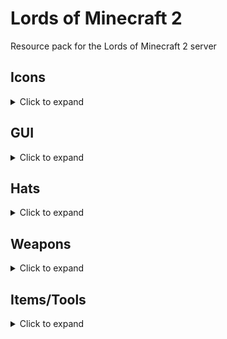# Lords of Minecraft 2
Resource pack for the Lords of Minecraft 2 server

## Icons
<details>
<summary>Click to expand</summary>

| Name                   | Item, CustomModelData | Comment |
|------------------------|-----------------------|---------|
| Empty                  | `jigsaw`, 1           |         |
| Aerial Dodge           | `jigsaw`, 2           |         |
| Agile Cowpoke          | `jigsaw`, 3           |         |
| Agility Focus          | `jigsaw`, 4           |         |
| Airtime                | `jigsaw`, 5           |         |
| Ancient Focus          | `jigsaw`, 6           |         |
| Arcane Hand            | `jigsaw`, 7           |         |
| Arcane Portals         | `jigsaw`, 8           |         |
| Archery Training       | `jigsaw`, 9           |         |
| Balanced Diet          | `jigsaw`, 10          |         |
| Bargain Player         | `jigsaw`, 11          |         |
| Bounce Knowledge       | `jigsaw`, 12          |         |
| Bounce Step            | `jigsaw`, 13          |         |
| Bulk Order             | `jigsaw`, 14          |         |
| Chaos Stone            | `jigsaw`, 15          |         |
| Charged Stones         | `jigsaw`, 16          |         |
| Conjure Buffet         | `jigsaw`, 17          |         |
| Conjure Fire           | `jigsaw`, 18          |         |
| Conjure Food           | `jigsaw`, 19          |         |
| Conjure Frost          | `jigsaw`, 20          |         |
| Conjure Lightning      | `jigsaw`, 21          |         |
| Coupons                | `jigsaw`, 22          |         |
| Critical Exploit       | `jigsaw`, 23          |         |
| Critical Swings        | `jigsaw`, 24          |         |
| Daily Allowance        | `jigsaw`, 25          |         |
| Dark Vision            | `jigsaw`, 26          |         |
| Diet Study             | `jigsaw`, 27          |         |
| Double Jump            | `jigsaw`, 28          |         |
| Efficient Sniper       | `jigsaw`, 29          |         |
| Endurance Training     | `jigsaw`, 30          |         |
| Everlast               | `jigsaw`, 31          |         |
| Exotic Riding Permit   | `jigsaw`, 32          |         |
| Fireblast              | `jigsaw`, 33          |         |
| Flaming Agility        | `jigsaw`, 34          |         |
| Fletching              | `jigsaw`, 35          |         |
| Food Connoisseur       | `jigsaw`, 36          |         |
| Food Quests            | `jigsaw`, 37          |         |
| Fortitude Save         | `jigsaw`, 38          |         |
| Forward Reflections    | `jigsaw`, 39          |         |
| Geomancy               | `jigsaw`, 40          |         |
| Gilded Meditation      | `jigsaw`, 41          |         |
| Golden Locks           | `jigsaw`, 42          |         |
| Grapple                | `jigsaw`, 43          |         |
| Hardened Body          | `jigsaw`, 44          |         |
| Healthy Breakfast      | `jigsaw`, 45          |         |
| Homestone              | `jigsaw`, 46          |         |
| Immovable              | `jigsaw`, 47          |         |
| Inspiration            | `jigsaw`, 48          |         |
| Iron Security          | `jigsaw`, 49          |         |
| Jump Quests            | `jigsaw`, 50          |         |
| Knowledge Focus        | `jigsaw`, 51          |         |
| Known Face             | `jigsaw`, 52          |         |
| Librarian              | `jigsaw`, 53          |         |
| Lockpicks              | `jigsaw`, 54          |         |
| Loose Change           | `jigsaw`, 55          |         |
| Love Focus             | `jigsaw`, 56          |         |
| Mask Casket            | `jigsaw`, 57          |         |
| Masterpiece            | `jigsaw`, 58          |         |
| Meal Plan              | `jigsaw`, 59          |         |
| Mentor                 | `jigsaw`, 60          |         |
| Metalworking           | `jigsaw`, 61          |         |
| Money Shower           | `jigsaw`, 62          |         |
| Moon Jump              | `jigsaw`, 63          |         |
| Music Crafter          | `jigsaw`, 64          |         |
| Nimble Jumper          | `jigsaw`, 65          |         |
| Parkour Champ          | `jigsaw`, 66          |         |
| Path of Enlightenment  | `jigsaw`, 67          |         |
| Patient Stones         | `jigsaw`, 68          |         |
| Peak Condition         | `jigsaw`, 69          |         |
| People's Chef          | `jigsaw`, 70          |         |
| Personal Trainer       | `jigsaw`, 71          |         |
| Personal Tutor         | `jigsaw`, 72          |         |
| Picking Finesse        | `jigsaw`, 73          |         |
| Pickpocket             | `jigsaw`, 74          |         |
| Potent Ingredients     | `jigsaw`, 75          |         |
| Power Focus            | `jigsaw`, 76          |         |
| Premium Sneaks         | `jigsaw`, 77          |         |
| Professional Jumpsmith | `jigsaw`, 78          |         |
| Professional           | `jigsaw`, 79          |         |
| Prospector             | `jigsaw`, 80          |         |
| Purge                  | `jigsaw`, 81          |         |
| Quake                  | `jigsaw`, 82          |         |
| Rancher Discount       | `jigsaw`, 83          |         |
| Rapid Recovery         | `jigsaw`, 84          |         |
| Rapid Tutoring         | `jigsaw`, 85          |         |
| Rationing Expert       | `jigsaw`, 86          |         |
| Reading Comprehension  | `jigsaw`, 87          |         |
| Recipe Book            | `jigsaw`, 88          |         |
| Restaurant Permit      | `jigsaw`, 89          |         |
| Riding Crop            | `jigsaw`, 90          |         |
| Riding Permit          | `jigsaw`, 91          |         |
| Right to Forge         | `jigsaw`, 92          |         |
| Royal Nepotism         | `jigsaw`, 93          |         |
| Science License        | `jigsaw`, 94          |         |
| Seasoned Rider         | `jigsaw`, 95          |         |
| Seaworthy              | `jigsaw`, 96          |         |
| Serious Jumper         | `jigsaw`, 97          |         |
| Shardstone             | `jigsaw`, 98          |         |
| Sifter's Prize         | `jigsaw`, 99          |         |
| Simple Study           | `jigsaw`, 100         |         |
| Sitting Pal            | `jigsaw`, 101         |         |
| Sitting Quests         | `jigsaw`, 102         |         |
| Skeleton Key           | `jigsaw`, 103         |         |
| Smoke Bomb             | `jigsaw`, 104         |         |
| Social Dining          | `jigsaw`, 105         |         |
| Spit                   | `jigsaw`, 106         |         |
| Stamina Focus          | `jigsaw`, 107         |         |
| Stealth                | `jigsaw`, 108         |         |
| Stone Fortitude        | `jigsaw`, 109         |         |
| Strong Heart           | `jigsaw`, 110         |         |
| Style Focus            | `jigsaw`, 111         |         |
| Summonstone            | `jigsaw`, 112         |         |
| Sunwatcher             | `jigsaw`, 113         |         |
| Super Jump             | `jigsaw`, 114         |         |
| Swallow                | `jigsaw`, 115         |         |
| Target Practice        | `jigsaw`, 116         |         |
| Teacher                | `jigsaw`, 117         |         |
| Telekinesis            | `jigsaw`, 118         |         |
| Thick Skin             | `jigsaw`, 119         |         |
| Tollbooth Scanner      | `jigsaw`, 120         |         |
| Townstone              | `jigsaw`, 121         |         |
| Train Conductor        | `jigsaw`, 122         |         |
| Transmutation          | `jigsaw`, 123         |         |
| Trident                | `jigsaw`, 124         |         |
| Vaultmaster            | `jigsaw`, 125         |         |
| Warpstone              | `jigsaw`, 126         |         |
| Well Rested            | `jigsaw`, 127         |         |
| Whimsical              | `jigsaw`, 128         |         |
| Whistle                | `jigsaw`, 129         |         |
| Worldpool              | `jigsaw`, 130         |         |
| Yeehaw                 | `jigsaw`, 131         |         |
| Aqua Affinity          | `jigsaw`, 132         |         |
| Big Jugs               | `jigsaw`, 133         |         |
| Black Lotus            | `jigsaw`, 134         |         |
| Boulder Toss           | `jigsaw`, 135         |         |
| Breakpoint             | `jigsaw`, 136         |         |
| Cat Reflexes           | `jigsaw`, 137         |         |
| Chocolate Tree         | `jigsaw`, 138         |         |
| Cloud Walker           | `jigsaw`, 139         |         |
| Conjure Gold           | `jigsaw`, 140         |         |
| Deep Sea Helmet        | `jigsaw`, 141         |         |
| Demon Fruit            | `jigsaw`, 142         |         |
| Dog Paddle             | `jigsaw`, 143         |         |
| Dolphin Kick           | `jigsaw`, 144         |         |
| Dwarven Haste          | `jigsaw`, 145         |         |
| Elven Sickle           | `jigsaw`, 146         |         |
| Family Traditions      | `jigsaw`, 147         |         |
| Farmer's Eye           | `jigsaw`, 148         |         |
| Farming Quests         | `jigsaw`, 149         |         |
| Fertile Seeds          | `jigsaw`, 150         |         |
| Fishing Basics         | `jigsaw`, 151         |         |
| Fishing Quests         | `jigsaw`, 152         |         |
| Gaia's Touch           | `jigsaw`, 153         |         |
| Golden Blessing        | `jigsaw`, 154         |         |
| Golden Lure            | `jigsaw`, 155         |         |
| Grand Expedition       | `jigsaw`, 156         |         |
| Green Thumb            | `jigsaw`, 157         |         |
| Gym Coach              | `jigsaw`, 158         |         |
| Harvest Moon           | `jigsaw`, 159         |         |
| Harvest's Bounty       | `jigsaw`, 160         |         |
| Hearty Fisherman       | `jigsaw`, 161         |         |
| Heavy Swing            | `jigsaw`, 162         |         |
| Home Turf              | `jigsaw`, 163         |         |
| Hydrate                | `jigsaw`, 164         |         |
| Hydrothrift            | `jigsaw`, 165         |         |
| Jogging Buddy          | `jigsaw`, 166         |         |
| Keen Eye               | `jigsaw`, 167         |         |
| Magical Pesticide      | `jigsaw`, 168         |         |
| Mana Bloom             | `jigsaw`, 169         |         |
| Marathon Runner        | `jigsaw`, 170         |         |
| Miners Union           | `jigsaw`, 171         |         |
| Muscle Training        | `jigsaw`, 172         |         |
| Nature's Dew           | `jigsaw`, 173         |         |
| Order Rebate           | `jigsaw`, 174         |         |
| Petal Walk             | `jigsaw`, 175         |         |
| Plump Melons           | `jigsaw`, 176         |         |
| Power Dash             | `jigsaw`, 177         |         |
| Quality Sneaks         | `jigsaw`, 178         |         |
| Royal Silos            | `jigsaw`, 179         |         |
| Runner's Purse         | `jigsaw`, 180         |         |
| Second Wind            | `jigsaw`, 181         |         |
| Shroom Cultivation     | `jigsaw`, 182         |         |
| Silver Prize           | `jigsaw`, 183         |         |
| Sprinting Quests       | `jigsaw`, 184         |         |
| Stamina Training       | `jigsaw`, 185         |         |
| Stonemason             | `jigsaw`, 186         |         |
| Stoneproc              | `jigsaw`, 187         |         |
| Summon Mule            | `jigsaw`, 188         |         |
| Sunbeams               | `jigsaw`, 189         |         |
| Swammies               | `jigsaw`, 190         |         |
| Swimming Quests        | `jigsaw`, 191         |         |
| Tiling Tax             | `jigsaw`, 192         |         |
| Track and Field        | `jigsaw`, 193         |         |
| Trip                   | `jigsaw`, 194         |         |
| Waterproof Sneaks      | `jigsaw`, 195         |         |
| Wolfpack               | `jigsaw`, 196         |         |
| Bandit                 | `jigsaw`, 197         |         |
| Blocks                 | `jigsaw`, 198         |         |
| Don't Touch            | `jigsaw`, 199         |         |
| Eating                 | `jigsaw`, 200         |         |
| Existing               | `jigsaw`, 201         |         |
| Farm                   | `jigsaw`, 202         |         |
| Furniture              | `jigsaw`, 203         |         |
| Gold                   | `jigsaw`, 204         |         |
| Jumping                | `jigsaw`, 205         |         |
| Junk                   | `jigsaw`, 206         |         |
| Mining                 | `jigsaw`, 207         |         |
| Plot Deed              | `jigsaw`, 208         |         |
| Run                    | `jigsaw`, 209         |         |
| Sit                    | `jigsaw`, 210         |         |
| Slums                  | `jigsaw`, 211         |         |
| Stone Ore              | `jigsaw`, 212         |         |
| Store                  | `jigsaw`, 213         |         |
| Swim                   | `jigsaw`, 214         |         |
| Thirsty                | `jigsaw`, 215         |         |
| Tools                  | `jigsaw`, 216         |         |
| Adrenaline             | `jigsaw`, 217         |         |
| Bag of Holding         | `jigsaw`, 218         |         |
| Leap Practice          | `jigsaw`, 219         |         |
| Lucky Snacker          | `jigsaw`, 220         |         |
| Piggyback              | `jigsaw`, 221         |         |
| Punching Quests        | `jigsaw`, 222         |         |
| Safe Fall              | `jigsaw`, 223         |         |
| Speed Stones           | `jigsaw`, 224         |         |
| Splinter Strike        | `jigsaw`, 225         |         |
| Springs Savings        | `jigsaw`, 226         |         |
| Trading Quests         | `jigsaw`, 227         |         |
| Wish                   | `jigsaw`, 228         |         |
| Placeholder            | `jigsaw`, 229         |         |
| Back                   | `jigsaw`, 230         |         |
| Plot Deed 2            | `jigsaw`, 231         |         |
| Plot Deed 3            | `jigsaw`, 232         |         |
| Warp Coords            | `jigsaw`, 233         |         |
| Lock Closed            | `jigsaw`, 234         |         |
| Lock Open              | `jigsaw`, 235         |         |
| Arms of the Beast      | `jigsaw`, 236         |         |
| Balanced Environment   | `jigsaw`, 237         |         |
| Basics of Mana         | `jigsaw`, 238         |         |
| Bloodlust              | `jigsaw`, 239         |         |
| Breakaway              | `jigsaw`, 240         |         |
| Burp                   | `jigsaw`, 241         |         |
| Clean Crew             | `jigsaw`, 242         |         |
| Clearcasting           | `jigsaw`, 243         |         |
| Cosmic Invocation      | `jigsaw`, 244         |         |
| Deep Meditation        | `jigsaw`, 245         |         |
| Demon Ashes            | `jigsaw`, 246         |         |
| Diamond Currency       | `jigsaw`, 247         |         |
| Drinking Buddies       | `jigsaw`, 248         |         |
| Drinking Quests        | `jigsaw`, 249         |         |
| Echolocation           | `jigsaw`, 250         |         |
| Emerald Currency       | `jigsaw`, 251         |         |
| Evasion                | `jigsaw`, 252         |         |
| Feeling Warm           | `jigsaw`, 253         |         |
| Foreman                | `jigsaw`, 254         |         |
| Ground Bore            | `jigsaw`, 255         |         |
| Hangover Cure          | `jigsaw`, 256         |         |
| Holy Beverage          | `jigsaw`, 257         |         |
| Iron Liver             | `jigsaw`, 258         |         |
| Keen Adventurer        | `jigsaw`, 259         |         |
| Keg                    | `jigsaw`, 260         |         |
| Liquid Courage         | `jigsaw`, 261         |         |
| Liquid Luck            | `jigsaw`, 262         |         |
| Mana Battery           | `jigsaw`, 263         |         |
| Mana Plug              | `jigsaw`, 264         |         |
| Mana Shield            | `jigsaw`, 265         |         |
| Mana Surge             | `jigsaw`, 266         |         |
| Metal Detector         | `jigsaw`, 267         |         |
| Mind Expansion         | `jigsaw`, 268         |         |
| Mold Coins             | `jigsaw`, 269         |         |
| Muscle Cramps          | `jigsaw`, 270         |         |
| Muscle Tone            | `jigsaw`, 271         |         |
| Natural Parry          | `jigsaw`, 272         |         |
| Overflowing Goblets    | `jigsaw`, 273         |         |
| Party Champion         | `jigsaw`, 274         |         |
| Portal Purchase        | `jigsaw`, 275         |         |
| Psychic Mason          | `jigsaw`, 276         |         |
| Recycle Scraps         | `jigsaw`, 277         |         |
| Recycling Pro          | `jigsaw`, 278         |         |
| Refreshing Kick        | `jigsaw`, 279         |         |
| Routine Buyer          | `jigsaw`, 280         |         |
| Smelt Sand             | `jigsaw`, 281         |         |
| Solid Grip             | `jigsaw`, 282         |         |
| Stay Hydrated          | `jigsaw`, 283         |         |
| Strong Mind            | `jigsaw`, 284         |         |
| Summon Chaos           | `jigsaw`, 285         |         |
| Town Jester            | `jigsaw`, 286         |         |
| Treasure Map           | `jigsaw`, 287         |         |
| Treasure Stores        | `jigsaw`, 288         |         |
| Two for One            | `jigsaw`, 289         |         |
| Vault Master B2        | `jigsaw`, 290         |         |
| Water Down             | `jigsaw`, 291         |         |
| Wizz                   | `jigsaw`, 292         |         |
| Wood Elf               | `jigsaw`, 293         |         |
| Zen Mode               | `jigsaw`, 294         |         |
| Alter State            | `jigsaw`, 295         |         |
| Ancient Texts          | `jigsaw`, 296         |         |
| Animal Swindler        | `jigsaw`, 297         |         |
| Architect              | `jigsaw`, 298         |         |
| Balanced Energies      | `jigsaw`, 299         |         |
| Best Footwear          | `jigsaw`, 300         |         |
| Big Business           | `jigsaw`, 301         |         |
| Big Dig                | `jigsaw`, 302         |         |
| Big Stakes             | `jigsaw`, 303         |         |
| Big Talk               | `jigsaw`, 304         |         |
| Buttery Boy            | `jigsaw`, 305         |         |
| Call of the Rancher    | `jigsaw`, 306         |         |
| Campfire               | `jigsaw`, 307         |         |
| Cauterize              | `jigsaw`, 308         |         |
| City Investment        | `jigsaw`, 309         |         |
| Close Allies           | `jigsaw`, 310         |         |
| Comet Boost            | `jigsaw`, 311         |         |
| Contractor             | `jigsaw`, 312         |         |
| Cry                    | `jigsaw`, 313         |         |
| Crystal Ball Regen     | `jigsaw`, 314         |         |
| Cure All               | `jigsaw`, 315         |         |
| Deflect                | `jigsaw`, 316         |         |
| Disarm                 | `jigsaw`, 317         |         |
| Dodge Life             | `jigsaw`, 318         |         |
| Double Cast            | `jigsaw`, 319         |         |
| Double Income          | `jigsaw`, 320         |         |
| Dragon Horn            | `jigsaw`, 321         |         |
| Dreamwork Pages        | `jigsaw`, 322         |         |
| Dwarven Fury           | `jigsaw`, 323         |         |
| Elder Maps             | `jigsaw`, 324         |         |
| Enriched Foods         | `jigsaw`, 325         |         |
| Evocation              | `jigsaw`, 326         |         |
| Expanded Palette       | `jigsaw`, 327         |         |
| Favoritism             | `jigsaw`, 328         |         |
| Flesh Wound            | `jigsaw`, 329         |         |
| Font of Power          | `jigsaw`, 330         |         |
| Food Fight             | `jigsaw`, 331         |         |
| Forsaken Memories      | `jigsaw`, 332         |         |
| Fortify Bodies         | `jigsaw`, 333         |         |
| Friendship Power       | `jigsaw`, 334         |         |
| Furious Riposte        | `jigsaw`, 335         |         |
| Galaxy Critical        | `jigsaw`, 336         |         |
| Gallop                 | `jigsaw`, 337         |         |
| Gift of Time           | `jigsaw`, 338         |         |
| Grand Crusade          | `jigsaw`, 339         |         |
| Grand Library          | `jigsaw`, 340         |         |
| Growing Bonds          | `jigsaw`, 341         |         |
| Guild Allowance        | `jigsaw`, 342         |         |
| Hardened Mind          | `jigsaw`, 343         |         |
| Harness Stone          | `jigsaw`, 344         |         |
| Hastey Adventure       | `jigsaw`, 345         |         |
| Healing Hands          | `jigsaw`, 346         |         |
| Holy Embrace           | `jigsaw`, 347         |         |
| Holy Light             | `jigsaw`, 348         |         |
| Injury Insurance       | `jigsaw`, 349         |         |
| Iron Sitter            | `jigsaw`, 350         |         |
| Iron Stomach           | `jigsaw`, 351         |         |
| Kin Knowledge          | `jigsaw`, 352         |         |
| Known Associates       | `jigsaw`, 353         |         |
| Known Crafter          | `jigsaw`, 354         |         |
| Know the Land          | `jigsaw`, 355         |         |
| Leadership             | `jigsaw`, 356         |         |
| Leg Cramp              | `jigsaw`, 357         |         |
| License to Muk         | `jigsaw`, 358         |         |
| Lost Change            | `jigsaw`, 359         |         |
| Lucky Pennies          | `jigsaw`, 360         |         |
| Magical Guidance       | `jigsaw`, 361         |         |
| Magical Muk            | `jigsaw`, 362         |         |
| Magnetic Muk           | `jigsaw`, 363         |         |
| Main Quest             | `jigsaw`, 364         |         |
| Mana Funds             | `jigsaw`, 365         |         |
| Mana Garden            | `jigsaw`, 366         |         |
| Mana Guard             | `jigsaw`, 367         |         |
| Mana Hearth            | `jigsaw`, 368         |         |
| Mana Step              | `jigsaw`, 369         |         |
| Maximum Effort         | `jigsaw`, 370         |         |
| Monument               | `jigsaw`, 371         |         |
| Muk Bucket             | `jigsaw`, 372         |         |
| Muk Miner              | `jigsaw`, 373         |         |
| Multitasker            | `jigsaw`, 374         |         |
| Muscle Supplements     | `jigsaw`, 375         |         |
| Mystic Crystal Lore    | `jigsaw`, 376         |         |
| Nepotism               | `jigsaw`, 377         |         |
| New Friends            | `jigsaw`, 378         |         |
| Nifty Trick            | `jigsaw`, 379         |         |
| Nimbility              | `jigsaw`, 380         |         |
| Nimble Fingers         | `jigsaw`, 381         |         |
| Old Paintings          | `jigsaw`, 382         |         |
| One with Muk           | `jigsaw`, 383         |         |
| Order Allowance        | `jigsaw`, 384         |         |
| Owed Favors            | `jigsaw`, 385         |         |
| Phase Being            | `jigsaw`, 386         |         |
| Portal Pass            | `jigsaw`, 387         |         |
| Portal Runes           | `jigsaw`, 388         |         |
| Prepared Mana          | `jigsaw`, 389         |         |
| Rallying Cheer         | `jigsaw`, 390         |         |
| Rapid Learning         | `jigsaw`, 391         |         |
| Rat Den Danger         | `jigsaw`, 392         |         |
| Ready Set Go           | `jigsaw`, 393         |         |
| Reaper's Insight       | `jigsaw`, 394         |         |
| Rental Insurance       | `jigsaw`, 395         |         |
| Resist Elements        | `jigsaw`, 396         |         |
| Respect the Tool       | `jigsaw`, 397         |         |
| Rested Magic           | `jigsaw`, 398         |         |
| Rewind Time            | `jigsaw`, 399         |         |
| Sage Advice            | `jigsaw`, 400         |         |
| Sage Medicine          | `jigsaw`, 401         |         |
| Secret Knowledge       | `jigsaw`, 402         |         |
| Secret Weapon          | `jigsaw`, 403         |         |
| Shovelrythm            | `jigsaw`, 404         |         |
| Showoff                | `jigsaw`, 405         |         |
| Snowborn               | `jigsaw`, 406         |         |
| Special Privileges     | `jigsaw`, 407         |         |
| Spellblade             | `jigsaw`, 408         |         |
| Spin Attack            | `jigsaw`, 409         |         |
| Spirit Cultivation     | `jigsaw`, 410         |         |
| Spirit Dance           | `jigsaw`, 411         |         |
| Stage Dive             | `jigsaw`, 412         |         |
| Star Enterprise        | `jigsaw`, 413         |         |
| Star Mine              | `jigsaw`, 414         |         |
| State Bribe            | `jigsaw`, 415         |         |
| Stonehead              | `jigsaw`, 416         |         |
| Summon Familiar        | `jigsaw`, 417         |         |
| Taste for Adventure    | `jigsaw`, 418         |         |
| The Tomb Maker         | `jigsaw`, 419         |         |
| Titanium Handle        | `jigsaw`, 420         |         |
| Tome of Health         | `jigsaw`, 421         |         |
| Trial by Pain          | `jigsaw`, 422         |         |
| Two Cents              | `jigsaw`, 423         |         |
| Upgraded Pockets       | `jigsaw`, 424         |         |
| Valiant Quests         | `jigsaw`, 425         |         |
| Valuable Service       | `jigsaw`, 426         |         |
| Weighted Stones        | `jigsaw`, 427         |         |
| Well Endowed           | `jigsaw`, 428         |         |
| Wildcard Quests        | `jigsaw`, 429         |         |
| Windwalk               | `jigsaw`, 430         |         |
| World Purse            | `jigsaw`, 431         |         |
| Young Glory            | `jigsaw`, 432         |         |
| Adapted Digestion      | `jigsaw`, 433         |         |
| Advanced Study         | `jigsaw`, 434         |         |
| Adventure Awaits       | `jigsaw`, 435         |         |
| Big Splash             | `jigsaw`, 436         |         |
| Book Pages             | `jigsaw`, 437         |         |
| Concentration          | `jigsaw`, 438         |         |
| Dance of the Fish      | `jigsaw`, 439         |         |
| Dragonfish             | `jigsaw`, 440         |         |
| Fishing Buddies        | `jigsaw`, 441         |         |
| Fishing Crate          | `jigsaw`, 442         |         |
| Fishing Frenzy         | `jigsaw`, 443         |         |
| Fishing Spear          | `jigsaw`, 444         |         |
| Fish Nabber            | `jigsaw`, 445         |         |
| Flipper Pro            | `jigsaw`, 446         |         |
| Focus Mana             | `jigsaw`, 447         |         |
| Gathering Fishies      | `jigsaw`, 448         |         |
| Harmony of the Sea     | `jigsaw`, 449         |         |
| Hydro Expert           | `jigsaw`, 450         |         |
| Lifeguard              | `jigsaw`, 451         |         |
| Lung Capacity          | `jigsaw`, 452         |         |
| Mage's Deed            | `jigsaw`, 453         |         |
| Magical Override       | `jigsaw`, 454         |         |
| Magic in Quests        | `jigsaw`, 455         |         |
| Manaflow               | `jigsaw`, 456         |         |
| Monster Gills          | `jigsaw`, 457         |         |
| Night Fishing          | `jigsaw`, 458         |         |
| Ocean Knowledge        | `jigsaw`, 459         |         |
| Perfectionist          | `jigsaw`, 460         |         |
| Piercing Jabs          | `jigsaw`, 461         |         |
| Rapid Knowledge        | `jigsaw`, 462         |         |
| Rare Gems              | `jigsaw`, 463         |         |
| Release Fish           | `jigsaw`, 464         |         |
| Sage Fisherman         | `jigsaw`, 465         |         |
| Spell Mastery          | `jigsaw`, 466         |         |
| Spell Tenure           | `jigsaw`, 467         |         |
| Star Oasis             | `jigsaw`, 468         |         |
| Strong Grip            | `jigsaw`, 469         |         |
| Swim Instructor        | `jigsaw`, 470         |         |
| Treasure Hunter        | `jigsaw`, 471         |         |
| Trophy                 | `jigsaw`, 472         |         |
| Wizard's Apprentice    | `jigsaw`, 473         |         |
| Wizard's Spellbook     | `jigsaw`, 474         |         |

</details>

## GUI

<details>
<summary>Click to expand</summary>

| Name               | Item, CustomModelData | Comment |
|--------------------|-----------------------|---------|
| Skill Menu         | `jigsaw`, 1001        |         |
| Skilltree (legacy) | `jigsaw`, 1002        |         |
| Jimmy Jordonson    | `jigsaw`, 1003        |         |
| Jimothy Worrywart  | `jigsaw`, 1004        |         |
| James Barringster  | `jigsaw`, 1005        |         |
| Jamie Franklin     | `jigsaw`, 1006        |         |
| Jamthany Jourdain  | `jigsaw`, 1007        |         |

</details>

## Hats

<details>
<summary>Click to expand</summary>

| Name                    | Item, CustomModelData | Comment |
|-------------------------|-----------------------|---------|
| Beard                   | `carved_pumpkin`, 1   |         |
| Dwarven Beard           | `carved_pumpkin`, 2   |         |
| Roamin Helmet           | `carved_pumpkin`, 3   |         |
| Knight Helm             | `carved_pumpkin`, 4   |         |
| Wizard Hat              | `carved_pumpkin`, 5   |         |
| Imperfect Crown         | `carved_pumpkin`, 6   |         |
| Tiara                   | `carved_pumpkin`, 7   |         |
| Shell Wall              | `carved_pumpkin`, 8   |         |
| Fallen Valk             | `carved_pumpkin`, 9   |         |
| Pharaoh                 | `carved_pumpkin`, 10  |         |
| The Buccaneer           | `carved_pumpkin`, 11  |         |
| Shaman Mask             | `carved_pumpkin`, 12  |         |
| The Wolf Hunter         | `carved_pumpkin`, 13  |         |
| Dragon's Breath         | `carved_pumpkin`, 14  |         |
| Bull Horn               | `carved_pumpkin`, 15  |         |
| Wowzers                 | `carved_pumpkin`, 16  |         |
| Tophat                  | `carved_pumpkin`, 17  |         |
| Gnomish Goggles         | `carved_pumpkin`, 18  |         |
| Dragon Warrior          | `carved_pumpkin`, 19  |         |
| Nismas Hat              | `carved_pumpkin`, 20  |         |
| Chameleon               | `carved_pumpkin`, 21  |         |
| Rainbow Kitty           | `carved_pumpkin`, 22  |         |
| Mama                    | `carved_pumpkin`, 23  |         |
| Mama 2                  | `carved_pumpkin`, 24  |         |
| Mama 3                  | `carved_pumpkin`, 25  |         |
| Mama 4                  | `carved_pumpkin`, 26  |         |
| Mama 5                  | `carved_pumpkin`, 27  |         |
| Jimmy the Rat           | `carved_pumpkin`, 28  |         |
| Headbox                 | `carved_pumpkin`, 29  |         |
| Knight Hat Red          | `carved_pumpkin`, 30  |         |
| Knight Hat Green        | `carved_pumpkin`, 31  |         |
| Jimmy the Rat 45°       | `carved_pumpkin`, 32  |         |
| Jimmy the Rat 90°       | `carved_pumpkin`, 33  |         |
| Jimmy the Rat 135°      | `carved_pumpkin`, 34  |         |
| Jimmy the Rat 180°      | `carved_pumpkin`, 35  |         |
| Jimmy the Rat 225°      | `carved_pumpkin`, 36  |         |
| Jimmy the Rat 270°      | `carved_pumpkin`, 37  |         |
| Jimmy the Rat 315°      | `carved_pumpkin`, 38  |         |
| Black Beard             | `carved_pumpkin`, 39  |         |
| Brown Beard             | `carved_pumpkin`, 40  |         |
| Gray Beard              | `carved_pumpkin`, 41  |         |
| Red Beard               | `carved_pumpkin`, 42  |         |
| Black (Braided)         | `carved_pumpkin`, 43  |         |
| Brown (Braided)         | `carved_pumpkin`, 44  |         |
| Gray (Braided)          | `carved_pumpkin`, 45  |         |
| Red (Braided)           | `carved_pumpkin`, 46  |         |
| Fine Moustache          | `carved_pumpkin`, 47  |         |
| VERY Fine Moustache     | `carved_pumpkin`, 48  |         |
| Mohawk                  | `carved_pumpkin`, 49  |         |
| Powdered Wig            | `carved_pumpkin`, 50  |         |
| Pompadour               | `carved_pumpkin`, 51  |         |
| Afro with Moustache     | `carved_pumpkin`, 52  |         |
| Cowboy                  | `carved_pumpkin`, 53  |         |
| Manbun                  | `carved_pumpkin`, 54  |         |
| Knight Helmet           | `carved_pumpkin`, 55  |         |
| Captain Helmet          | `carved_pumpkin`, 56  |         |
| Waluigi Moustache       | `carved_pumpkin`, 57  |         |
| Waluigi Moustache Small | `carved_pumpkin`, 58  |         |
| Tricorn                 | `carved_pumpkin`, 59  |         |

</details>

## Weapons

<details>
<summary>Click to expand</summary>

| Name                          | Item, CustomModelData | Comment |
|-------------------------------|-----------------------|---------|
| Excaliju                      | `music_disc_cat`, 1   |         |
| Runeblade                     | `music_disc_cat`, 2   |         |
| Flamethrower                  | `music_disc_cat`, 3   |         |
| Elven Dagger                  | `music_disc_cat`, 4   |         |
| SOS                           | `music_disc_cat`, 5   |         |
| Warhammer                     | `music_disc_cat`, 6   |         |
| Hammer                        | `music_disc_cat`, 7   |         |
| Malice                        | `music_disc_cat`, 8   |         |
| Flame Fist                    | `music_disc_cat`, 10  |         |
| Flame Bow                     | `music_disc_cat`, 11  |         |
| Emerald Bow                   | `music_disc_cat`, 12  |         |
| Wand of Fire                  | `music_disc_cat`, 13  |         |
| Tombmaker                     | `music_disc_cat`, 14  |         |
| Staff of Defile               | `music_disc_cat`, 15  |         |
| Wand of Limited Probabilities | `music_disc_cat`, 16  |         |
| Tinder Flame                  | `music_disc_cat`, 17  |         |
| Dwarven Crossbow              | `music_disc_cat`, 18  |         |
| Wiggly Wrench                 | `music_disc_cat`, 19  |         |
| Quiver                        | `music_disc_cat`, 20  |         |
| Spellbook                     | `music_disc_cat`, 21  |         |
| Foamer                        | `music_disc_cat`, 22  |         |
| Flintlock                     | `music_disc_cat`, 23  |         |
| Blunderbuss                   | `music_disc_cat`, 24  |         |
| Dirthose                      | `music_disc_cat`, 25  |         |
| Back Dive                     | `music_disc_cat`, 26  |         |
| Back Farmer                   | `music_disc_cat`, 27  |         |
| Back Plant                    | `music_disc_cat`, 28  |         |
| Back Quiver                   | `music_disc_cat`, 29  |         |
| Back Urne                     | `music_disc_cat`, 30  |         |
| Back Witch                    | `music_disc_cat`, 31  |         |
| Abyss Wings                   | `music_disc_cat`, 32  |         |
| Abyss Wings (White)           | `music_disc_cat`, 33  |         |
| Abyss Wings (Black)           | `music_disc_cat`, 34  |         |
| Regrowth Morning Star         | `music_disc_cat`, 35  |         |
| Paladin Staff                 | `music_disc_cat`, 36  |         |
| Syringe (Empty)               | `music_disc_cat`, 37  |         |
| Syringe (Half Full)           | `music_disc_cat`, 38  |         |
| Syringe (Full)                | `music_disc_cat`, 39  |         |
| Grondboor                     | `music_disc_cat`, 40  |         |
| Runedagger                    | `music_disc_cat`, 41  |         |
| Runeblade (Low-Poly)          | `music_disc_cat`, 42  |         |
| Hammer (Low-Poly)             | `music_disc_cat`, 43  |         |
| Flamer (Low-Poly)             | `music_disc_cat`, 44  |         |
| Foamer (Low-Poly)             | `music_disc_cat`, 45  |         |
| Dirthose (Low-Poly)           | `music_disc_cat`, 46  |         |
| Ghostbuster (Low-Poly)        | `music_disc_cat`, 47  |         |
| Juicer (Low-Poly)             | `music_disc_cat`, 48  |         |
| Abyss Sword                   | `iron_sword`, 1       |         |
| Abyss Sword (White)           | `iron_sword`, 2       |         |
| Abyss Sword (Black)           | `iron_sword`, 3       |         |
| Abyss Bow                     | `bow`, 1              |         |
| Abyss Bow (White)             | `bow`, 2              |         |
| Abyss Bow (Black)             | `bow`, 3              |         |


</details>

## Items/Tools


<details>
<summary>Click to expand</summary>

| Name                 | Item, CustomModelData | Comment |
|----------------------|-----------------------|---------|
| D20                  | `rabbit_foot`, 1      |         |
| Scroll               | `rabbit_foot`, 2      |         |
| Mortar               | `rabbit_foot`, 3      |         |
| Wizard Mortar        | `rabbit_foot`, 4      |         |
| Dwarven Log          | `rabbit_foot`, 5      |         |
| Dwarven Planks       | `rabbit_foot`, 6      |         |
| Invisible            | `rabbit_foot`, 7      |         |
| Soggy Bread          | `bread`, 1            |         |
| Tinder Flame         | `spyglass`, 1         |         |
| Ale                  | `honey_bottle`, 1     |         |
| Horn of the Buffalo  | `goat_horn`, 1        |         |
| Dwarven Shovel       | `iron_shovel`, 1      |         |
| Abyss Shovel         | `iron_shovel`, 2      |         |
| Gravedigger          | `iron_shovel`, 3      |         |
| Abyss Shovel (White) | `iron_shovel`, 4      |         |
| Abyss Shovel (Black) | `iron_shovel`, 5      |         |
| Dwarven Pickaxe      | `iron_pickaxe`, 1     |         |
| Dwarven Axe          | `iron_axe`, 1         |         |
| Ancient Pickaxe      | `diamond_pickaxe`, 1  |         |
| Lumberjack Axe       | `stone_axe`, 1        |         |
| Copper Coin          | `rabbit_foot`, 8      |         |
| Fish                 | `rabbit_foot`, 9      |         |
| Gold Coin            | `rabbit_foot`, 10     |         |
| Golden Ore           | `rabbit_foot`, 11     |         |
| Goo                  | `rabbit_foot`, 12     |         |
| Muk                  | `rabbit_foot`, 13     |         |
| Ore                  | `rabbit_foot`, 14     |         |
| Sand                 | `rabbit_foot`, 15     |         |
| Shell                | `rabbit_foot`, 16     |         |
| Silver Coin          | `rabbit_foot`, 17     |         |
| Stone                | `rabbit_foot`, 18     |         |
| Paper 1              | `rabbit_foot`, 19     |         |
| Paper 2              | `rabbit_foot`, 20     |         |
| Paper 3              | `rabbit_foot`, 21     |         |
| Deed                 | `rabbit_foot`, 22     |         |
| Deed Blue            | `rabbit_foot`, 23     |         |
| Deed Brown           | `rabbit_foot`, 24     |         |
| Deed Green           | `rabbit_foot`, 25     |         |
| Deed Grey            | `rabbit_foot`, 26     |         |
| Deed Orange          | `rabbit_foot`, 27     |         |
| Deed Orange Blue     | `rabbit_foot`, 28     |         |
| Deed Pink            | `rabbit_foot`, 29     |         |
| Deed Red             | `rabbit_foot`, 30     |         |
| Deed Red Black       | `rabbit_foot`, 31     |         |
| Deed White Gold      | `rabbit_foot`, 32     |         |
| Deed Yellow Orange   | `rabbit_foot`, 33     |         |
| Golden Muk           | `rabbit_foot`, 34     |         |
| Devilish Apple       | `apple`, 1            |         |
| Demon Apple          | `apple`, 2            |         |
| Demon Apple 2        | `apple`, 3            |         |
| Skill Book           | `rabbit_foot`, 35     |         |
| Rizz Detector        | `rabbit_foot`, 36     |         |
| Mud Pie              | `rotten_flesh`, 1     |         |
| Holy Handgrenade     | `rabbit_foot`, 37     |         |
| Rock: Alestone       | `apple`, 4            |         |
| Rock: Cherryrock     | `apple`, 5            |         |
| Rock: Eggstone       | `apple`, 6            |         |
| Rock: Koboldrock     | `apple`, 7            |         |
| Rock: Moltenflow     | `apple`, 8            |         |
| Rock: Moonstone      | `apple`, 9            |         |
| Rock: Mossystone     | `apple`, 10           |         |
| Rock: Plumrock       | `apple`, 11           |         |
| Rock: Ramstone       | `apple`, 12           |         |
| Rock: Riverrock      | `apple`, 13           |         |
| Rock: Skipstone      | `apple`, 14           |         |
</details>